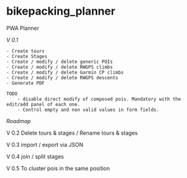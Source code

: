 # bikepacking_planner
PWA Planner

*V 0.1*
    
    - Create tours    
    - Create Stages    
    - Create / modify / delete generic POIs    
    - Create / modify / delete RWGPS climbs    
    - Create / modify / delete Garmin CP climbs    
    - Create / modify / delete RWGPS descents    
    - Generate PDF
    
    TODO
        - disable direct modify of composed pois. Mandatory with the edit/add panel of each one.
        - Control empty and non valid values in form fields.

_Roadmap_

V 0.2 Delete tours & stages / Rename tours & stages

V 0.3 import / export via JSON

V 0.4 join / split stages

V 0.5 To cluster pois in the same position
